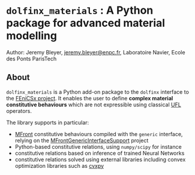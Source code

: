 # `dolfinx_materials` : A Python package for advanced material modelling

Author: Jeremy Bleyer, jeremy.bleyer@enpc.fr, Laboratoire Navier, Ecole des Ponts ParisTech

## About

`dolfinx_materials` is a Python add-on package to the `dolfinx` interface to the [FEniCSx project](https://fenicsproject.org/).
It enables the user to define **complex material constitutive behaviours** which are not expressible using classical [UFL](https://fenics.readthedocs.io/projects/ufl/en/latest/) operators.

The library supports in particular:
- [MFront](https://tfel.sourceforge.net/) constitutive behaviours compiled with the `generic` interface, relying on the [MFrontGenericInterfaceSupport](https://github.com/thelfer/MFrontGenericInterfaceSupport) project
- Python-based constitutive relations, using `numpy/scipy` for instance
- constitutive relations based on inference of trained Neural Networks
- constitutive relations solved using external libraries including convex optimization libraries such as [cvxpy](http://cvxpy.org/)


